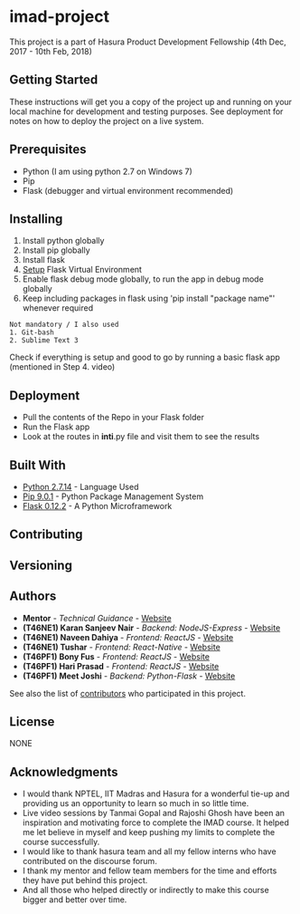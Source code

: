 # imad-project

This project is a part of Hasura Product Development Fellowship (4th Dec, 2017 - 10th Feb, 2018)

## Getting Started

These instructions will get you a copy of the project up and running on your local machine for development and testing purposes. See deployment for notes on how to deploy the project on a live system.

## Prerequisites

* Python (I am using python 2.7 on Windows 7)
* Pip
* Flask (debugger and virtual environment recommended)

## Installing

1. Install python globally
2. Install pip globally
3. Install flask
4. [Setup](https://youtu.be/98JY6MvumVs) Flask Virtual Environment
5. Enable flask debug mode globally, to run the app in debug mode globally
6. Keep including packages in flask using 'pip install "package name"' whenever required

```
Not mandatory / I also used
1. Git-bash
2. Sublime Text 3
```

Check if everything is setup and good to go by running a basic flask app (mentioned in Step 4. video)

## Deployment

* Pull the contents of the Repo in your Flask folder
* Run the Flask app
* Look at the routes in __inti__.py file and visit them to see the results

## Built With

* [Python 2.7.14](https://www.python.org/downloads/) - Language Used
* [Pip 9.0.1](https://bootstrap.pypa.io/get-pip.py) - Python Package Management System
* [Flask 0.12.2](http://flask.pocoo.org) - A Python Microframework 

## Contributing



## Versioning



## Authors

* **Mentor** - *Technical Guidance* - [Website](https://github.com/)
* **(T46NE1) Karan Sanjeev Nair** - *Backend: NodeJS-Express* - [Website](https://github.com/smartclash/HPDF)
* **(T46NE1) Naveen Dahiya** - *Frontend: ReactJS* - [Website](https://github.com/)
* **(T46NE1) Tushar** - *Frontend: React-Native* - [Website](https://github.com/)
* **(T46PF1) Bony Fus** - *Frontend: ReactJS* - [Website](https://github.com/)
* **(T46PF1) Hari Prasad** - *Frontend: ReactJS* - [Website](https://github.com/HariPrasad005/Twitter-clone)
* **(T46PF1) Meet Joshi** - *Backend: Python-Flask* - [Website](https://meetjoshi.github.io/)

See also the list of [contributors](https://github.com/meetjoshi/imad-project/contributors) who participated in this project.

## License

NONE

## Acknowledgments

* I would thank NPTEL, IIT Madras and Hasura for a wonderful tie-up and providing us an opportunity to learn so much in so little time.
* Live video sessions by Tanmai Gopal and Rajoshi Ghosh have been an inspiration and motivating force to complete the IMAD course. It helped me let believe in myself and keep pushing my limits to complete the course successfully.
* I would like to thank hasura team and all my fellow interns who have contributed on the discourse forum.
* I thank my mentor and fellow team members for the time and efforts they have put behind this project.
* And all those who helped directly or indirectly to make this course bigger and better over time.



